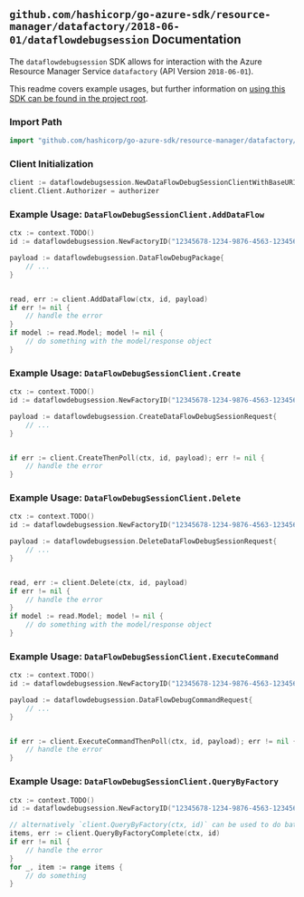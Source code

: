 
## `github.com/hashicorp/go-azure-sdk/resource-manager/datafactory/2018-06-01/dataflowdebugsession` Documentation

The `dataflowdebugsession` SDK allows for interaction with the Azure Resource Manager Service `datafactory` (API Version `2018-06-01`).

This readme covers example usages, but further information on [using this SDK can be found in the project root](https://github.com/hashicorp/go-azure-sdk/tree/main/docs).

### Import Path

```go
import "github.com/hashicorp/go-azure-sdk/resource-manager/datafactory/2018-06-01/dataflowdebugsession"
```


### Client Initialization

```go
client := dataflowdebugsession.NewDataFlowDebugSessionClientWithBaseURI("https://management.azure.com")
client.Client.Authorizer = authorizer
```


### Example Usage: `DataFlowDebugSessionClient.AddDataFlow`

```go
ctx := context.TODO()
id := dataflowdebugsession.NewFactoryID("12345678-1234-9876-4563-123456789012", "example-resource-group", "factoryValue")

payload := dataflowdebugsession.DataFlowDebugPackage{
	// ...
}


read, err := client.AddDataFlow(ctx, id, payload)
if err != nil {
	// handle the error
}
if model := read.Model; model != nil {
	// do something with the model/response object
}
```


### Example Usage: `DataFlowDebugSessionClient.Create`

```go
ctx := context.TODO()
id := dataflowdebugsession.NewFactoryID("12345678-1234-9876-4563-123456789012", "example-resource-group", "factoryValue")

payload := dataflowdebugsession.CreateDataFlowDebugSessionRequest{
	// ...
}


if err := client.CreateThenPoll(ctx, id, payload); err != nil {
	// handle the error
}
```


### Example Usage: `DataFlowDebugSessionClient.Delete`

```go
ctx := context.TODO()
id := dataflowdebugsession.NewFactoryID("12345678-1234-9876-4563-123456789012", "example-resource-group", "factoryValue")

payload := dataflowdebugsession.DeleteDataFlowDebugSessionRequest{
	// ...
}


read, err := client.Delete(ctx, id, payload)
if err != nil {
	// handle the error
}
if model := read.Model; model != nil {
	// do something with the model/response object
}
```


### Example Usage: `DataFlowDebugSessionClient.ExecuteCommand`

```go
ctx := context.TODO()
id := dataflowdebugsession.NewFactoryID("12345678-1234-9876-4563-123456789012", "example-resource-group", "factoryValue")

payload := dataflowdebugsession.DataFlowDebugCommandRequest{
	// ...
}


if err := client.ExecuteCommandThenPoll(ctx, id, payload); err != nil {
	// handle the error
}
```


### Example Usage: `DataFlowDebugSessionClient.QueryByFactory`

```go
ctx := context.TODO()
id := dataflowdebugsession.NewFactoryID("12345678-1234-9876-4563-123456789012", "example-resource-group", "factoryValue")

// alternatively `client.QueryByFactory(ctx, id)` can be used to do batched pagination
items, err := client.QueryByFactoryComplete(ctx, id)
if err != nil {
	// handle the error
}
for _, item := range items {
	// do something
}
```
